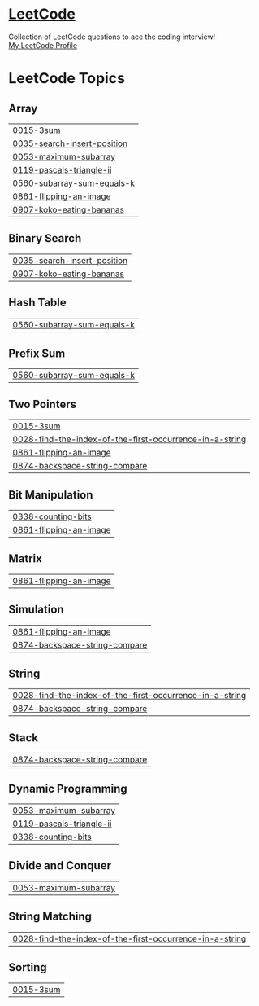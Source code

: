 # [LeetCode](https://leetcode.com/)
Collection of LeetCode questions to ace the coding interview!  
[My LeetCode Profile](https://leetcode.com/gunhoo2016/) 

<!---LeetCode Topics Start-->
# LeetCode Topics
## Array
|  |
| ------- |
| [0015-3sum](https://github.com/gunhoo/LeetCode/tree/master/0015-3sum) |
| [0035-search-insert-position](https://github.com/gunhoo/LeetCode/tree/master/0035-search-insert-position) |
| [0053-maximum-subarray](https://github.com/gunhoo/LeetCode/tree/master/0053-maximum-subarray) |
| [0119-pascals-triangle-ii](https://github.com/gunhoo/LeetCode/tree/master/0119-pascals-triangle-ii) |
| [0560-subarray-sum-equals-k](https://github.com/gunhoo/LeetCode/tree/master/0560-subarray-sum-equals-k) |
| [0861-flipping-an-image](https://github.com/gunhoo/LeetCode/tree/master/0861-flipping-an-image) |
| [0907-koko-eating-bananas](https://github.com/gunhoo/LeetCode/tree/master/0907-koko-eating-bananas) |
## Binary Search
|  |
| ------- |
| [0035-search-insert-position](https://github.com/gunhoo/LeetCode/tree/master/0035-search-insert-position) |
| [0907-koko-eating-bananas](https://github.com/gunhoo/LeetCode/tree/master/0907-koko-eating-bananas) |
## Hash Table
|  |
| ------- |
| [0560-subarray-sum-equals-k](https://github.com/gunhoo/LeetCode/tree/master/0560-subarray-sum-equals-k) |
## Prefix Sum
|  |
| ------- |
| [0560-subarray-sum-equals-k](https://github.com/gunhoo/LeetCode/tree/master/0560-subarray-sum-equals-k) |
## Two Pointers
|  |
| ------- |
| [0015-3sum](https://github.com/gunhoo/LeetCode/tree/master/0015-3sum) |
| [0028-find-the-index-of-the-first-occurrence-in-a-string](https://github.com/gunhoo/LeetCode/tree/master/0028-find-the-index-of-the-first-occurrence-in-a-string) |
| [0861-flipping-an-image](https://github.com/gunhoo/LeetCode/tree/master/0861-flipping-an-image) |
| [0874-backspace-string-compare](https://github.com/gunhoo/LeetCode/tree/master/0874-backspace-string-compare) |
## Bit Manipulation
|  |
| ------- |
| [0338-counting-bits](https://github.com/gunhoo/LeetCode/tree/master/0338-counting-bits) |
| [0861-flipping-an-image](https://github.com/gunhoo/LeetCode/tree/master/0861-flipping-an-image) |
## Matrix
|  |
| ------- |
| [0861-flipping-an-image](https://github.com/gunhoo/LeetCode/tree/master/0861-flipping-an-image) |
## Simulation
|  |
| ------- |
| [0861-flipping-an-image](https://github.com/gunhoo/LeetCode/tree/master/0861-flipping-an-image) |
| [0874-backspace-string-compare](https://github.com/gunhoo/LeetCode/tree/master/0874-backspace-string-compare) |
## String
|  |
| ------- |
| [0028-find-the-index-of-the-first-occurrence-in-a-string](https://github.com/gunhoo/LeetCode/tree/master/0028-find-the-index-of-the-first-occurrence-in-a-string) |
| [0874-backspace-string-compare](https://github.com/gunhoo/LeetCode/tree/master/0874-backspace-string-compare) |
## Stack
|  |
| ------- |
| [0874-backspace-string-compare](https://github.com/gunhoo/LeetCode/tree/master/0874-backspace-string-compare) |
## Dynamic Programming
|  |
| ------- |
| [0053-maximum-subarray](https://github.com/gunhoo/LeetCode/tree/master/0053-maximum-subarray) |
| [0119-pascals-triangle-ii](https://github.com/gunhoo/LeetCode/tree/master/0119-pascals-triangle-ii) |
| [0338-counting-bits](https://github.com/gunhoo/LeetCode/tree/master/0338-counting-bits) |
## Divide and Conquer
|  |
| ------- |
| [0053-maximum-subarray](https://github.com/gunhoo/LeetCode/tree/master/0053-maximum-subarray) |
## String Matching
|  |
| ------- |
| [0028-find-the-index-of-the-first-occurrence-in-a-string](https://github.com/gunhoo/LeetCode/tree/master/0028-find-the-index-of-the-first-occurrence-in-a-string) |
## Sorting
|  |
| ------- |
| [0015-3sum](https://github.com/gunhoo/LeetCode/tree/master/0015-3sum) |
<!---LeetCode Topics End-->